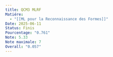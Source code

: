 ```yaml
---
title: QCM3 MLRF
Matiére:
  - "[[ML pour la Reconnaissance des Formes]]"
Date: 2025-06-11
Status: Finis
Pourcentage: "0.761"
Note: 5.33
Note maximale: 7
Overall: "0.057"
---
```

